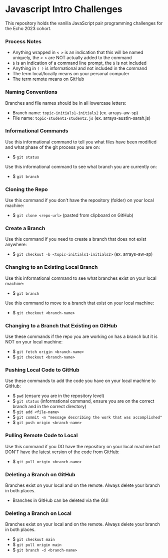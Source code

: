 # Javascript Intro Challenges

This repository holds the vanilla JavaScript pair programming challenges for the Echo 2023 cohort.

### Process Notes
- Anything wrapped in `< >` is an indication that this will be named uniquely, the `< >` are NOT actually added to the command
- `$` is an indication of a command line prompt, the `$` is not included
- Anything in `( )` is informational and not included in the command
- The term local/locally means on your personal computer
- The term remote means on GitHub


### Naming Conventions
Branches and file names should be in all lowercase letters:
- Branch name: `topic-initials1-initials2` (ex. arrays-aw-sp)
- File name: `topic-student1-student2.js` (ex. arrays-austin-sarah.js)


### Informational Commands
Use this informational command to tell you what files have been modified and what phase of the git process you are on:  
- $ `git status`  

Use this informational command to see what branch you are currently on:  
- $ `git branch`


### Cloning the Repo
Use this command if you don't have the repository (folder) on your local machine:   
- $ `git clone <repo-url>` (pasted from clipboard on GitHub)


### Create a Branch
Use this command if you need to create a branch that does not exist anywhere:  
- $ `git checkout -b <topic-initials1-initials2>` (ex. arrays-aw-sp)


### Changing to an Existing Local Branch
Use this informational command to see what branches exist on your local machine:  
- $ `git branch`

Use this command to move to a branch that exist on your local machine:  
- $ `git checkout <branch-name>` 


### Changing to a Branch that Existing on GitHub
Use these commands if the repo you are working on has a branch but it is NOT on your local machine:  
- $ `git fetch origin <branch-name>`
- $ `git checkout <branch-name>`


### Pushing Local Code to GitHub
Use these commands to add the code you have on your local machine to GitHub:
- $ `pwd` (ensure you are in the repository level)
- $ `git status` (informational command, ensure you are on the correct branch and in the correct directory)
- $ `git add <file-name>`
- $ `git commit -m "message describing the work that was accomplished"`
- $ `git push origin <branch-name>`


### Pulling Remote Code to Local
Use this command if you DO have the repository on your local machine but DON'T have the latest version of the code from GitHub:  
- $ `git pull origin <branch-name>`


### Deleting a Branch on GitHub
Branches exist on your local and on the remote. Always delete your branch in both places.
- Branches in GitHub can be deleted via the GUI


### Deleting a Branch on Local
Branches exist on your local and on the remote. Always delete your branch in both places.
- $ `git checkout main`
- $ `git pull origin main`
- $ `git branch -d <branch-name>`
